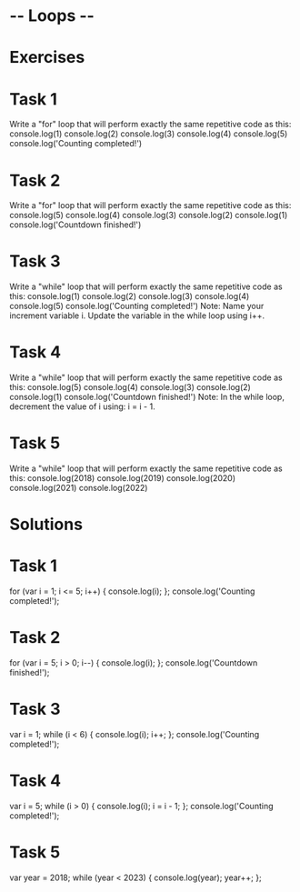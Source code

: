 # -- Loops --

# Exercises

# Task 1
Write a "for" loop that will perform exactly the same repetitive code as this:
console.log(1)
console.log(2)
console.log(3)
console.log(4)
console.log(5)
console.log('Counting completed!')


# Task 2
Write a "for" loop that will perform exactly the same repetitive code as this:
console.log(5)
console.log(4)
console.log(3)
console.log(2)
console.log(1)
console.log('Countdown finished!')

# Task 3
Write a "while" loop that will perform exactly the same repetitive code as this:
console.log(1)
console.log(2)
console.log(3)
console.log(4)
console.log(5)
console.log('Counting completed!')
Note: Name your increment variable i. Update the variable in the while loop using i++.


# Task 4
Write a "while" loop that will perform exactly the same repetitive code as this:
console.log(5)
console.log(4)
console.log(3)
console.log(2)
console.log(1)
console.log('Countdown finished!')
Note: In the while loop, decrement the value of i using: i = i - 1.


# Task 5
Write a "while" loop that will perform exactly the same repetitive code as this:
console.log(2018)
console.log(2019)
console.log(2020)
console.log(2021)
console.log(2022)




# Solutions

# Task 1
for (var i = 1; i <= 5; i++) {
    console.log(i);
};
console.log('Counting completed!');


# Task 2
for (var i = 5; i > 0; i--) {
    console.log(i);
};
console.log('Countdown finished!');


# Task 3
var i = 1;
while (i < 6) {
    console.log(i);
    i++;
};
console.log('Counting completed!');


# Task 4
var i = 5;
while (i > 0) {
    console.log(i);
    i = i - 1;
};
console.log('Counting completed!');


# Task 5
var year = 2018;
while (year < 2023) {
    console.log(year);
    year++;
};
